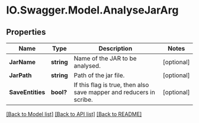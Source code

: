 # IO.Swagger.Model.AnalyseJarArg
## Properties

Name | Type | Description | Notes
------------ | ------------- | ------------- | -------------
**JarName** | **string** | Name of the JAR to be analysed. | [optional] 
**JarPath** | **string** | Path of the jar file. | [optional] 
**SaveEntities** | **bool?** | If this flag is true, then also save mapper and reducers in scribe. | [optional] 

[[Back to Model list]](../README.md#documentation-for-models) [[Back to API list]](../README.md#documentation-for-api-endpoints) [[Back to README]](../README.md)

